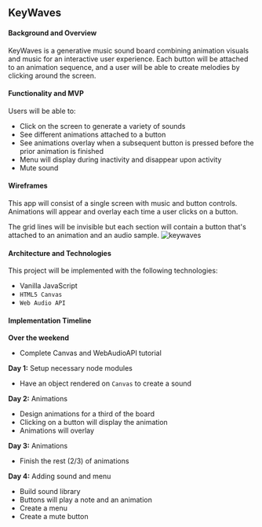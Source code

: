 ## KeyWaves

#### Background and Overview 
KeyWaves is a generative music sound board combining animation visuals and music for an interactive user experience. Each button will be attached to an animation sequence, and a user will be able to create melodies by clicking around the screen.

#### Functionality and MVP
Users will be able to: 
+ Click on the screen to generate a variety of sounds 
+ See different animations attached to a button
+ See animations overlay when a subsequent button is pressed before the prior animation is finished
+ Menu will display during inactivity and disappear upon activity
+ Mute sound

#### Wireframes
This app will consist of a single screen with music and button controls. Animations will appear and overlay each time a user clicks on a button. 

The grid lines will be invisible but each section will contain a button that's attached to an animation and an audio sample.
![keywaves](http://res.cloudinary.com/dqj3kgpoj/image/upload/v1523826493/keywaves.jpg)

#### Architecture and Technologies 
This project will be implemented with the following technologies:
+ Vanilla JavaScript
+ `HTML5 Canvas`
+ `Web Audio API`

#### Implementation Timeline
**Over the weekend**
+ Complete Canvas and WebAudioAPI tutorial

**Day 1:** Setup necessary node modules
+ Have an object rendered on `Canvas` to create a sound

**Day 2:** Animations
+ Design animations for a third of the board
+ Clicking on a button will display the animation
+ Animations will overlay

**Day 3:** Animations
+ Finish the rest (2/3) of animations 

**Day 4:** Adding sound and menu
+ Build sound library
+ Buttons will play a note and an animation
+ Create a menu 
+ Create a mute button
